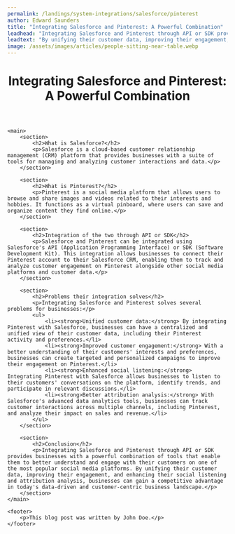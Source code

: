 ```yaml
---
permalink: /landings/system-integrations/salesforce/pinterest
author: Edward Saunders
title: "Integrating Salesforce and Pinterest: A Powerful Combination"
leadhead: "Integrating Salesforce and Pinterest through API or SDK provides businesses with a powerful combination of tools that enable them to better understand and engage with their customers on one of the most popular social media platforms"
leadtext: "By unifying their customer data, improving their engagement, and enhancing their social listening and attribution analysis, businesses can gain a competitive advantage in today's data-driven and customer-centric business landscape."
image: /assets/images/articles/people-sitting-near-table.webp
---
```

<div class="arttext">	<header>
		<h1>Integrating Salesforce and Pinterest: A Powerful Combination</h1>
	</header>

	<main>
		<section>
			<h2>What is Salesforce?</h2>
			<p>Salesforce is a cloud-based customer relationship management (CRM) platform that provides businesses with a suite of tools for managing and analyzing customer interactions and data.</p>
		</section>

		<section>
			<h2>What is Pinterest?</h2>
			<p>Pinterest is a social media platform that allows users to browse and share images and videos related to their interests and hobbies. It functions as a virtual pinboard, where users can save and organize content they find online.</p>
		</section>

		<section>
			<h2>Integration of the two through API or SDK</h2>
			<p>Salesforce and Pinterest can be integrated using Salesforce's API (Application Programming Interface) or SDK (Software Development Kit). This integration allows businesses to connect their Pinterest account to their Salesforce CRM, enabling them to track and analyze customer engagement on Pinterest alongside other social media platforms and customer data.</p>
		</section>

		<section>
			<h2>Problems their integration solves</h2>
			<p>Integrating Salesforce and Pinterest solves several problems for businesses:</p>
			<ul>
				<li><strong>Unified customer data:</strong> By integrating Pinterest with Salesforce, businesses can have a centralized and unified view of their customer data, including their Pinterest activity and preferences.</li>
				<li><strong>Improved customer engagement:</strong> With a better understanding of their customers' interests and preferences, businesses can create targeted and personalized campaigns to improve their engagement on Pinterest.</li>
				<li><strong>Enhanced social listening:</strong> Integrating Pinterest with Salesforce allows businesses to listen to their customers' conversations on the platform, identify trends, and participate in relevant discussions.</li>
				<li><strong>Better attribution analysis:</strong> With Salesforce's advanced data analytics tools, businesses can track customer interactions across multiple channels, including Pinterest, and analyze their impact on sales and revenue.</li>
			</ul>
		</section>

		<section>
			<h2>Conclusion</h2>
			<p>Integrating Salesforce and Pinterest through API or SDK provides businesses with a powerful combination of tools that enable them to better understand and engage with their customers on one of the most popular social media platforms. By unifying their customer data, improving their engagement, and enhancing their social listening and attribution analysis, businesses can gain a competitive advantage in today's data-driven and customer-centric business landscape.</p>
		</section>
	</main>

	<footer>
		<p>This blog post was written by John Doe.</p>
	</footer>
</div>